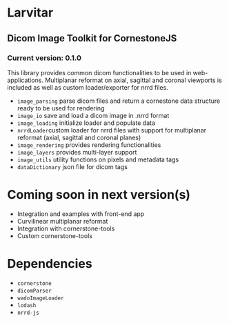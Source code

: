 # Larvitar
## Dicom Image Toolkit for CornestoneJS
### Current version: 0.1.0

This library provides common dicom functionalities to be used in web-applications. Multiplanar reformat on axial, sagittal and coronal viewports is included as well as custom loader/exporter for nrrd files.

- `image_parsing` parse dicom files and return a cornestone data structure ready to be used for rendering
- `image_io` save and load a dicom image in .nrrd format
- `image_loading` initialize loader and populate data
- `nrrdLoader`custom loader for nrrd files with support for multiplanar reformat (axial, sagittal and coronal planes)
- `image_rendering` provides rendering functionalities
- `image_layers` provides multi-layer support
- `image_utils` utility functions on pixels and metadata tags
- `dataDictionary` json file for dicom tags

# Coming soon in next version(s)
- Integration and examples with front-end app
- Curvilinear multiplanar reformat
- Integration with cornerstone-tools
- Custom cornerstone-tools

# Dependencies
- `cornerstone`
- `dicomParser`
- `wadoImageLoader`
- `lodash`
- `nrrd-js`

